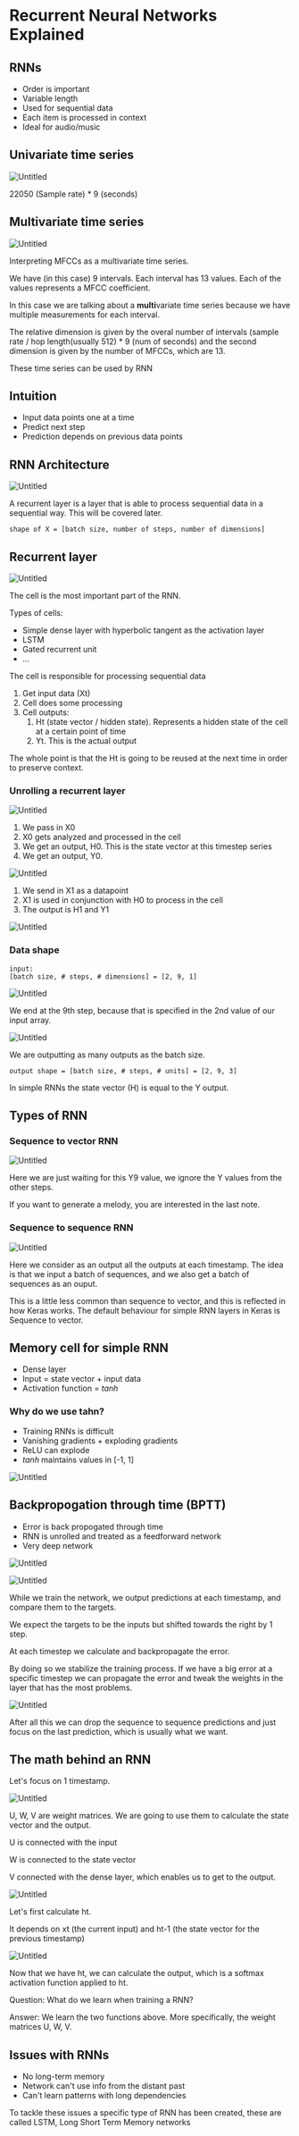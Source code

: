 # Recurrent Neural Networks Explained

## RNNs

- Order is important
- Variable length
- Used for sequential data
- Each item is processed in context
- Ideal for audio/music

## Univariate time series

![Untitled](0.png)

22050 (Sample rate) * 9 (seconds)

## Multivariate time series

![Untitled](1.png)

Interpreting MFCCs as a multivariate time series.

We have (in this case) 9 intervals. Each interval has 13 values. Each of the values represents a MFCC coefficient.

In this case we are talking about a **multi**variate time series because we have multiple measurements for each interval.

The relative dimension is given by the overal number of intervals (sample rate / hop length(usually 512) * 9 (num of seconds) and the second dimension is given by the number of MFCCs, which are 13.

These time series can be used by RNN

## Intuition

- Input data points one at a time
- Predict next step
- Prediction depends on previous data points

## RNN Architecture

![Untitled](2.png)

A recurrent layer is a layer that is able to process sequential data in a sequential way. This will be covered later.

```
shape of X = [batch size, number of steps, number of dimensions]
```

## Recurrent layer

![Untitled](3.png)

The cell is the most important part of the RNN.

Types of cells:

- Simple dense layer with hyperbolic tangent as the activation layer
- LSTM
- Gated recurrent unit
- ...

The cell is responsible for processing sequential data

1. Get input data (Xt)
2. Cell does some processing
3. Cell outputs:
    1. Ht (state vector / hidden state). Represents a hidden state of the cell at a certain point of time
    2. Yt. This is the actual output

The whole point is that the Ht is going to be reused at the next time in order to preserve context.

### Unrolling a recurrent layer

![Untitled](4.png)

1. We pass in X0
2. X0 gets analyzed and processed in the cell
3. We get an output, H0. This is the state vector at this timestep series
4. We get an output, Y0.

![Untitled](5.png)

1. We send in X1 as a datapoint
2. X1 is used in conjunction with H0 to process in the cell
3. The output is H1 and Y1

![Untitled](6.png)

### Data shape

```
input:
[batch size, # steps, # dimensions] = [2, 9, 1]
```

![Untitled](7.png)

We end at the 9th step, because that is specified in the 2nd value of our input array.

![Untitled](8.png)

We are outputting as many outputs as the batch size.

```
output shape = [batch size, # steps, # units] = [2, 9, 3]
```

In simple RNNs the state vector (H) is equal to the Y output.

## Types of RNN

### Sequence to vector RNN

![Untitled](9.png)

Here we are just waiting for this Y9 value, we ignore the Y values from the other steps.

If you want to generate a melody, you are interested in the last note.

### Sequence to sequence RNN

![Untitled](10.png)

Here we consider as an output all the outputs at each timestamp. The idea is that we input a batch of sequences, and we also get a batch of sequences as an ouput.

This is a little less common than sequence to vector, and this is reflected in how Keras works. The default behaviour for simple RNN layers in Keras is Sequence to vector.

## Memory cell for simple RNN

- Dense layer
- Input = state vector + input data
- Activation function = *tanh*

### Why do we use tahn?

- Training RNNs is difficult
- Vanishing gradients + exploding gradients
- ReLU can explode
- *tanh* maintains values in [-1, 1]

![Untitled](11.png)

## Backpropogation through time (BPTT)

- Error is back propogated through time
- RNN is unrolled and treated as a feedforward network
- Very deep network

![Untitled](12.png)

![Untitled](13.png)

While we train the network, we output predictions at each timestamp, and compare them to the targets.

We expect the targets to be the inputs but shifted towards the right by 1 step. 

At each timestep we calculate and backpropagate the error.

By doing so we stabilize the training process. If we have a big error at a specific timestep we can propagate the error and tweak the weights in the layer that has the most problems.

![Untitled](14.png)

After all this we can drop the sequence to sequence predictions and just focus on the last prediction, which is usually what we want.

## The math behind an RNN

Let's focus on 1 timestamp.

![Untitled](15.png)

U, W, V are weight matrices. We are going to use them to calculate the state vector and the output.

U is connected with the input

W is connected to the state vector

V connected with the dense layer, which enables us  to get to the output.

![Untitled](16.png)

Let's first calculate ht.

It depends on xt (the current input) and ht-1 (the state vector for the previous timestamp)

![Untitled](17.png)

Now that we have ht, we can calculate the output, which is a softmax activation function applied to ht.

Question: What do we learn when training a RNN?

Answer: We learn the two functions above. More specifically, the weight matrices U, W, V.

## Issues with RNNs

- No long-term memory
- Network can't use info from the distant past
- Can't learn patterns with long dependencies

To tackle these issues a specific type of RNN has been created, these are called LSTM, Long Short Term Memory networks
